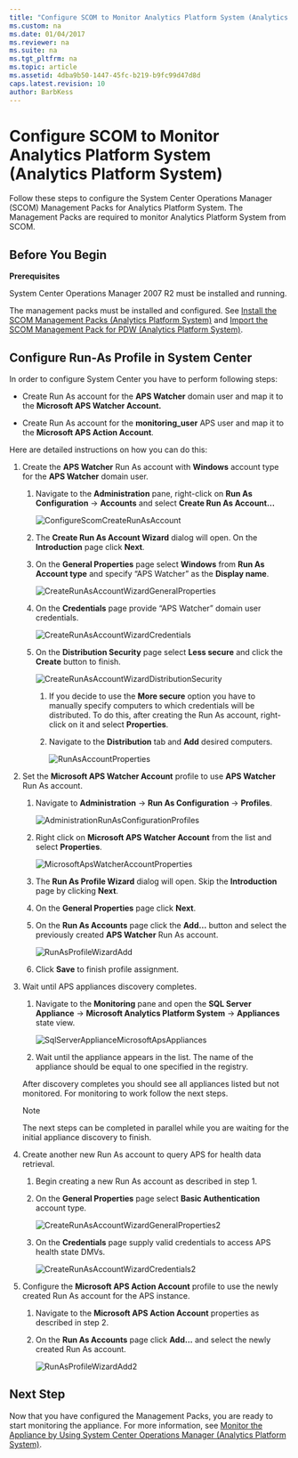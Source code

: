 ```yaml
---
title: "Configure SCOM to Monitor Analytics Platform System (Analytics Platform System)"
ms.custom: na
ms.date: 01/04/2017
ms.reviewer: na
ms.suite: na
ms.tgt_pltfrm: na
ms.topic: article
ms.assetid: 4dba9b50-1447-45fc-b219-b9fc99d47d8d
caps.latest.revision: 10
author: BarbKess
---
```

# Configure SCOM to Monitor Analytics Platform System (Analytics Platform System)
Follow these steps to configure the System Center Operations Manager (SCOM) Management Packs for Analytics Platform System. The Management Packs are required to monitor Analytics Platform System from SCOM.  
  
## <a name="BeforeBegin"></a>Before You Begin  
**Prerequisites**  
  
System Center Operations Manager 2007 R2 must be installed and running.  
  
The management packs must be installed and configured. See [Install the SCOM Management Packs &#40;Analytics Platform System&#41;](install-the-scom-management-packs.md) and [Import the SCOM Management Pack for PDW &#40;Analytics Platform System&#41;](import-the-scom-management-pack-for-pdw.md).  
  
## <a name="ConfigureRunAsProfile"></a>Configure Run-As Profile in System Center  
In order to configure System Center you have to perform following steps:  
  
-   Create Run As account for the **APS Watcher** domain user and map it to the **Microsoft APS Watcher Account.**  
  
-   Create Run As account for the **monitoring_user** APS user and map it to the **Microsoft APS Action Account**.  
  
Here are detailed instructions on how you can do this:  
  
1.  Create the **APS Watcher** Run As account with **Windows** account type for the **APS Watcher** domain user.  
  
    1.  Navigate to the **Administration** pane, right-click on **Run As Configuration** -> **Accounts** and select **Create Run As Account…**  
  
        ![ConfigureScomCreateRunAsAccount](./media/configure-scom-to-monitor-analytics-platform-system/ConfigureScomCreateRunAsAccount.png "ConfigureScomCreateRunAsAccount")  
  
    2.  The **Create Run As Account Wizard** dialog will open. On the **Introduction** page click **Next**.  
  
    3.  On the **General Properties** page select **Windows** from **Run As Account type** and specify “APS Watcher” as the **Display name**.  
  
        ![CreateRunAsAccountWizardGeneralProperties](./media/configure-scom-to-monitor-analytics-platform-system/CreateRunAsAccountWizardGeneralProperties.png "CreateRunAsAccountWizardGeneralProperties")  
  
    4.  On the **Credentials** page provide “APS Watcher” domain user credentials.  
  
        ![CreateRunAsAccountWizardCredentials](./media/configure-scom-to-monitor-analytics-platform-system/CreateRunAsAccountWizardCredentials.png "CreateRunAsAccountWizardCredentials")  
  
    5.  On the **Distribution Security** page select **Less secure** and click the **Create** button to finish.  
  
        ![CreateRunAsAccountWizardDistributionSecurity](./media/configure-scom-to-monitor-analytics-platform-system/CreateRunAsAccountWizardDistributionSecurity.png "CreateRunAsAccountWizardDistributionSecurity")  
  
        1.  If you decide to use the **More secure** option you have to manually specify computers to which credentials will be distributed. To do this, after creating the Run As account, right-click on it and select **Properties**.  
  
        2.  Navigate to the **Distribution** tab and **Add** desired computers.  
  
            ![RunAsAccountProperties](./media/configure-scom-to-monitor-analytics-platform-system/RunAsAccountProperties.png "RunAsAccountProperties")  
  
2.  Set the **Microsoft APS Watcher Account** profile to use **APS Watcher** Run As account.  
  
    1.  Navigate to **Administration** -> **Run As Configuration** -> **Profiles**.  
  
        ![AdministrationRunAsConfigurationProfiles](./media/configure-scom-to-monitor-analytics-platform-system/AdministrationRunAsConfigurationProfiles.png "AdministrationRunAsConfigurationProfiles")  
  
    2.  Right click on **Microsoft APS Watcher Account** from the list and select **Properties**.  
  
        ![MicrosoftApsWatcherAccountProperties](./media/configure-scom-to-monitor-analytics-platform-system/MicrosoftApsWatcherAccountProperties.png "MicrosoftApsWatcherAccountProperties")  
  
    3.  The **Run As Profile Wizard** dialog will open. Skip the **Introduction** page by clicking **Next**.  
  
    4.  On the **General Properties** page click **Next**.  
  
    5.  On the **Run As Accounts** page click the **Add…** button and select the previously created **APS Watcher** Run As account.  
  
        ![RunAsProfileWizardAdd](./media/configure-scom-to-monitor-analytics-platform-system/RunAsProfileWizardAdd.png "RunAsProfileWizardAdd")  
  
    6.  Click **Save** to finish profile assignment.  
  
3.  Wait until APS appliances discovery completes.  
  
    1.  Navigate to the **Monitoring** pane and open the **SQL Server Appliance** -> **Microsoft Analytics Platform System** -> **Appliances** state view.  
  
        ![SqlServerApplianceMicrosoftApsAppliances](./media/configure-scom-to-monitor-analytics-platform-system/SqlServerApplianceMicrosoftApsAppliances.png "SqlServerApplianceMicrosoftApsAppliances")  
  
    2.  Wait until the appliance appears in the list. The name of the appliance should be equal to one specified in the registry.  
  
    After discovery completes you should see all appliances listed but not monitored. For monitoring to work follow the next steps.  
  
    > [!NOTE]  
    > The next steps can be completed in parallel while you are waiting for the initial appliance discovery to finish.  
  
4.  Create another new Run As account to query APS for health data retrieval.  
  
    1.  Begin creating a new Run As account as described in step 1.  
  
    2.  On the **General Properties** page select **Basic Authentication** account type.  
  
        ![CreateRunAsAccountWizardGeneralProperties2](./media/configure-scom-to-monitor-analytics-platform-system/CreateRunAsAccountWizardGeneralProperties2.png "CreateRunAsAccountWizardGeneralProperties2")  
  
    3.  On the **Credentials** page supply valid credentials to access APS health state DMVs.  
  
        ![CreateRunAsAccountWizardCredentials2](./media/configure-scom-to-monitor-analytics-platform-system/CreateRunAsAccountWizardCredentials2.png "CreateRunAsAccountWizardCredentials2")  
  
5.  Configure the **Microsoft APS Action Account** profile to use the newly created Run As account for the APS instance.  
  
    1.  Navigate to the **Microsoft APS Action Account** properties as described in step 2.  
  
    2.  On the **Run As Accounts** page click **Add…** and select the newly created Run As account.  
  
        ![RunAsProfileWizardAdd2](./media/configure-scom-to-monitor-analytics-platform-system/RunAsProfileWizardAdd2.png "RunAsProfileWizardAdd2")  
  
## Next Step  
Now that you have configured the Management Packs, you are ready to start monitoring the appliance. For more information, see [Monitor the Appliance by Using System Center Operations Manager &#40;Analytics Platform System&#41;](monitor-the-appliance-by-using-system-center-operations-manager.md).  
  
<!-- MISSING LINKS ## See Also  
[Common Metadata Query Examples &#40;SQL Server PDW&#41;](../sqlpdw/common-metadata-query-examples-sql-server-pdw.md)  -->  
  
